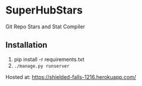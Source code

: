 # SuperHubStars
Git Repo Stars and Stat Compiler

## Installation

1. pip install -r requirements.txt
2. `./manage.py runserver`

Hosted at: https://shielded-falls-1216.herokuapp.com/
